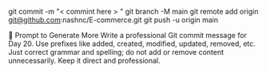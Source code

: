 git commit -m "< commint here > "
git branch -M main
git remote add origin git@github.com:nashnc/E-commerce.git
git push -u origin main

📝 Prompt to Generate More
Write a professional Git commit message for Day 20. Use prefixes like added, created, modified, updated, removed, etc. Just correct grammar and spelling; do not add or remove content unnecessarily. Keep it direct and professional.